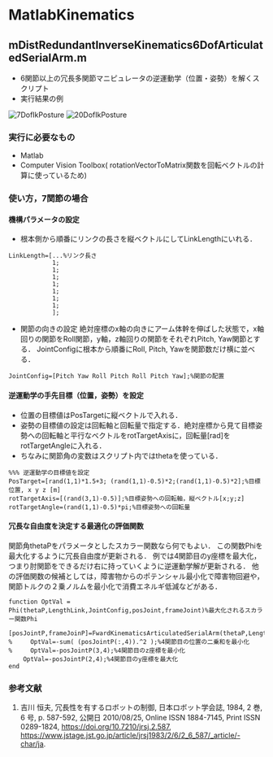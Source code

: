 # MatlabKinematics
## mDistRedundantInverseKinematics6DofArticulatedSerialArm.m 
- 6関節以上の冗長多関節マニピュレータの逆運動学（位置・姿勢）を解くスクリプト
- 実行結果の例

![7DofIkPosture](https://user-images.githubusercontent.com/53433143/121796675-efa84180-cc55-11eb-825a-4bccc73e6e72.jpg)
![20DofIkPosture](https://user-images.githubusercontent.com/53433143/121796682-f767e600-cc55-11eb-9749-3292e854f3d8.jpg)

### 実行に必要なもの
- Matlab
- Computer Vision Toolbox( rotationVectorToMatrix関数を回転ベクトルの計算に使っているため)
  
### 使い方，7関節の場合

#### 機構パラメータの設定
- 根本側から順番にリンクの長さを縦ベクトルにしてLinkLengthにいれる．
```
LinkLength=[...%リンク長さ
            1;
            1;
            1;
            1;
            1;
            1;
            1;
            ];
```
- 関節の向きの設定
絶対座標のx軸の向きにアーム体幹を伸ばした状態で，x軸回りの関節をRoll関節，y軸，z軸回りの関節をそれぞれPitch, Yaw関節とする．
JointConfigに根本から順番にRoll, Pitch, Yawを関節数だけ横に並べる．
```
JointConfig=[Pitch Yaw Roll Pitch Roll Pitch Yaw];%関節の配置
```
#### 逆運動学の手先目標（位置，姿勢）を設定
- 位置の目標値はPosTargetに縦ベクトルで入れる．
- 姿勢の目標値の設定は回転軸と回転量で指定する．絶対座標から見て目標姿勢への回転軸と平行なベクトルをrotTargetAxisに，回転量[rad]をrotTargetAngleに入れる．
- ちなみに関節角の変数はスクリプト内ではthetaを使っている．
```
%%% 逆運動学の目標値を設定
PosTarget=[rand(1,1)*1.5+3; (rand(1,1)-0.5)*2;(rand(1,1)-0.5)*2];%目標位置, x y z [m]
rotTargetAxis=[(rand(3,1)-0.5)];%目標姿勢への回転軸，縦ベクトル[x;y;z]
rotTargetAngle=(rand(1,1)-0.5)*pi;%目標姿勢への回転量
```

#### 冗長な自由度を決定する最適化の評価関数
関節角thetaPをパラメータとしたスカラー関数なら何でもよい．
この関数Phiを最大化するように冗長自由度が更新される．
例では4関節目のy座標を最大化，つまり肘関節をできるだけ右に持っていくように逆運動学解が更新される．
他の評価関数の候補としては，障害物からのポテンシャル最小化で障害物回避や，関節トルクの２乗ノルムを最小化で消費エネルギ低減などがある．
```
function OptVal = Phi(thetaP,LengthLink,JointConfig,posJoint,frameJoint)%最大化されるスカラー関数Phi
    [posJointP,frameJoinP]=FwardKinematicsArticulatedSerialArm(thetaP,LengthLink,JointConfig);
%     OptVal=-sum( (posJointP(:,4)).^2 );%4関節目の位置の二乗和を最小化
%     OptVal=-posJointP(3,4);%4関節目のz座標を最小化
    OptVal=-posJointP(2,4);%4関節目のy座標を最大化
end
```

### 参考文献
1. 吉川 恒夫, 冗長性を有するロボットの制御, 日本ロボット学会誌, 1984, 2 巻, 6 号, p. 587-592, 公開日 2010/08/25, Online ISSN 1884-7145, Print ISSN 0289-1824, https://doi.org/10.7210/jrsj.2.587, https://www.jstage.jst.go.jp/article/jrsj1983/2/6/2_6_587/_article/-char/ja. 
